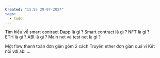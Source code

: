 ```yaml
---
Created: "11:55 29-07-2024"
tags:
  - todo
---
```

Tìm hiểu về smart contract 
Dapp là gì ?
Smart contract là gì ?
NFT là gì ?
ETH là gì ? 
ABI là gì ? 
Main net và test net là gì ? 

Một flow thanh toán đơn giản gồm 2 cách 
Truyền ether đơn giản quá ví
Kết nối với abi 
...
